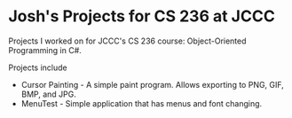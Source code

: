 Josh's Projects for CS 236 at JCCC
=================

Projects I worked on for JCCC's CS 236 course: Object-Oriented Programming in C#.

Projects include

- Cursor Painting - A simple paint program. Allows exporting to PNG, GIF, BMP, and JPG.
- MenuTest - Simple application that has menus and font changing.
